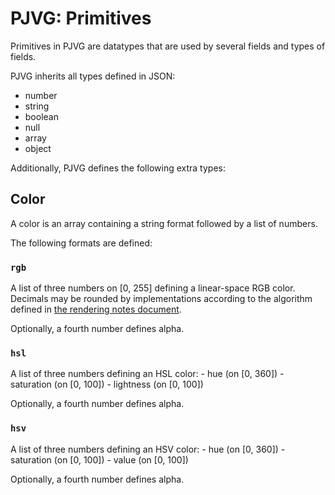 # PJVG: Primitives
Primitives in PJVG are datatypes that are used by several fields and types of fields.

PJVG inherits all types defined in JSON:
- number
- string
- boolean
- null
- array
- object

Additionally, PJVG defines the following extra types:

## Color
A color is an array containing a string format followed by a list of numbers.

The following formats are defined:

### `rgb`
A list of three numbers on [0, 255] defining a linear-space RGB color. Decimals may be rounded by implementations according to the algorithm defined in [the rendering notes document](./Rendering.md).

Optionally, a fourth number defines alpha.

### `hsl`
A list of three numbers defining an HSL color:
	- hue (on [0, 360])
	- saturation (on [0, 100])
	- lightness (on [0, 100])

Optionally, a fourth number defines alpha.

### `hsv`
A list of three numbers defining an HSV color:
	- hue (on [0, 360])
	- saturation (on [0, 100])
	- value (on [0, 100])

Optionally, a fourth number defines alpha.